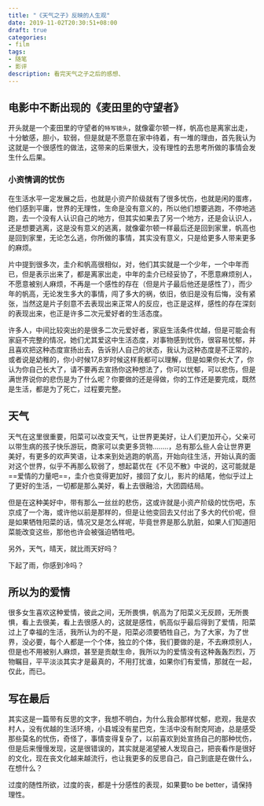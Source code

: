 ```yaml
---
title: "《天气之子》反映的人生观"
date: 2019-11-02T20:30:51+08:00
draft: true
categories:
- film
tags:
- 随笔
- 影评
description: 看完天气之子之后的感想、
---
```


## 电影中不断出现的《麦田里的守望者》

开头就是一个麦田里的守望者的`特写镜头`，就像霍尔顿一样，帆高也是离家出走，十分敏感，胆小，软弱，但是就是不愿意在家中待着，有一堆的理由，首先我认为这就是一个很感性的做法，这带来的后果很大，没有理性的去思考所做的事情会发生什么后果。

### 小资情调的忧伤

在生活水平一定发展之后，也就是小资产阶级就有了很多忧伤，也就是闲的蛋疼，他们感到平庸，世界的无理性，生命是没有意义的，所以他们想要逃跑，不停地逃跑，去一个没有人认识自己的地方，但其实如果去了另一个地方，还是会认识人，还是想要逃离，这是没有意义的逃离，就像霍尔顿一样最后还是回到家里，帆高也是回到家里，无论怎么逃，你所做的事情，其实没有意义，只是给更多人带来更多的麻烦。

片中提到很多次，圭介和帆高很相似，对，他们其实就是一个少年，一个中年而已，但是表示出来了，都是离家出走，中年的圭介已经妥协了，不愿意麻烦别人，不愿意被别人麻烦，不再是一个感性的存在（但是片子最后他还是感性了），而少年的帆高，无论发生多大的事情，闯了多大的祸，依旧，依旧是没有后悔，没有紧张，当然这是片子刻意不去表现出来正常人的反应，也正是这样，感性的存在深刻的表现出来，也正是许多二次元爱好者的生活态度。

许多人，中间比较突出的是很多二次元爱好者，家庭生活条件优越，但是可能会有家庭不完整的情况，她们尤其爱这中生活态度，对事物感到忧伤，很容易忧郁，并且喜欢把这种态度宣扬出去，告诉别人自己的状态，我认为这种态度是不正常的，或者说是幼稚的，你小时候17,8岁时候这样我都可以理解，但是如果你长大了，你认为你自己长大了，请不要再去宣扬你这种想法了，你可以忧郁，可以悲伤，但是满世界说你的悲伤是为了什么呢？你要做的还是得做，你的工作还是要完成，既然是生活，都是为了死亡，过程要完整。

## 天气

天气在这里很重要，阳菜可以改变天气，让世界更美好，让人们更加开心，父亲可以带生病的孩子快乐游玩，商家可以卖更多货物........，总有那么些人会让世界更美好，有更多的欢声笑语，让本来到处逃跑的帆高，开始向往生活，开始认真的面对这个世界，似乎不再那么软弱了，想起葛优在《不见不散》中说的，这可能就是==爱情的力量吧==，圭介也变得更加好，接回了女儿，影片的结尾，他似乎过上了更好的生活，一切都是那么美好，看上去很融洽，大团圆结局。

但是在这种美好中，带有那么一丝丝的悲伤，这或许就是小资产阶级的忧伤吧，东京成了一个海，或许他以前是那样的，但是让他变回去又付出了多大的代价呢，但是如果牺牲阳菜的话，情况又是怎么样呢，毕竟世界是那么肮脏，如果人们知道阳菜能改变这些，那他也许会被强迫牺牲吧。

另外，天气，晴天，就比雨天好吗？

下起了雨，你感到冷吗？

## 所以为的爱情

很多女生喜欢这种爱情，彼此之间，无所畏惧，帆高为了阳菜义无反顾，无所畏惧，看上去很美，看上去很感人的，这就是感性，帆高似乎最后得到了爱情，阳菜过上了幸福的生活，我所认为的不是，阳菜必须要牺牲自己，为了大家，为了世界，没必要，每个人都是一个个体，独立的个体，我们要做的是，不去麻烦别人，但是也不用被别人麻烦，甚至是贡献生命，我所以为的爱情没有这种轰轰烈烈，万物瞩目，平平淡淡其实才是最真的，不用打扰谁，如果你们有爱情，那就在一起，仅此，而已。

## 写在最后

其实这是一篇带有反思的文字，我想不明白，为什么我会那样忧郁，悲观，我是农村人，没有优越的生活环境，小县城没有星巴克，生活中没有耐克阿迪，总是感受那些莫名的忧伤，奇怪了，事情变得复杂了，以前喜欢到处宣扬自己的那种忧伤，但是后来慢慢发现，这是很错误的，其实就是渴望被人发现自己，把丧看作是很好的文化，现在丧文化越来越流行，也让我更多的反思自己，自己到底是在做什么，在想什么？

过度的随性所欲，过度的丧，都是十分感性的表现，如果要to be better，请保持理性。
